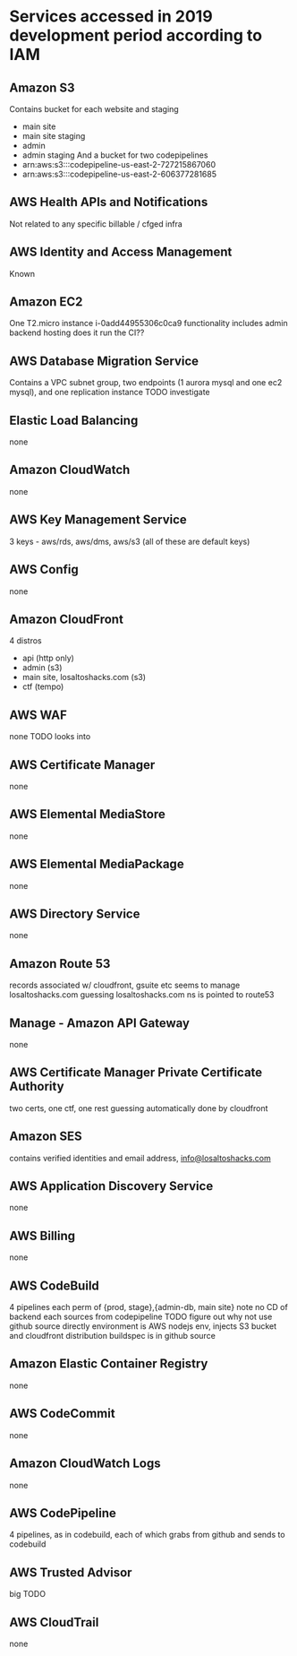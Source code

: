 # Services accessed in 2019 development period according to IAM

## Amazon S3

Contains bucket for each website and staging

* main site
* main site staging
* admin
* admin staging
And a bucket for two codepipelines
* arn:aws:s3:::codepipeline-us-east-2-727215867060
* arn:aws:s3:::codepipeline-us-east-2-606377281685

## AWS Health APIs and Notifications

Not related to any specific billable / cfged infra

## AWS Identity and Access Management

Known

## Amazon EC2

One T2.micro instance i-0add44955306c0ca9
functionality includes admin backend hosting
does it run the CI??

## AWS Database Migration Service

Contains a VPC subnet group, two endpoints (1 aurora mysql and one ec2 mysql), and one replication instance
TODO investigate

## Elastic Load Balancing

none

## Amazon CloudWatch

none

## AWS Key Management Service

3 keys - aws/rds, aws/dms, aws/s3 (all of these are default keys)

## AWS Config

none

## Amazon CloudFront

4 distros

* api (http only)
* admin (s3)
* main site, losaltoshacks.com (s3)
* ctf (tempo)

## AWS WAF

none
TODO looks into

## AWS Certificate Manager

none

## AWS Elemental MediaStore

none

## AWS Elemental MediaPackage

none

## AWS Directory Service

none

## Amazon Route 53

records associated w/ cloudfront, gsuite etc
seems to manage losaltoshacks.com
guessing losaltoshacks.com ns is pointed to route53

## Manage - Amazon API Gateway

none

## AWS Certificate Manager Private Certificate Authority

two certs, one ctf, one rest
guessing automatically done by cloudfront

## Amazon SES

contains verified identities and email address, info@losaltoshacks.com

## AWS Application Discovery Service

none

## AWS Billing

none

## AWS CodeBuild

4 pipelines
each perm of {prod, stage},{admin-db, main site}
note no CD of backend
each sources from codepipeline
TODO figure out why not use github source directly
environment is AWS nodejs env, injects S3 bucket and cloudfront distribution
buildspec is in github source

## Amazon Elastic Container Registry

none

## AWS CodeCommit

none

## Amazon CloudWatch Logs

none

## AWS CodePipeline

4 pipelines, as in codebuild, each of which grabs from github and sends to codebuild

## AWS Trusted Advisor

big TODO

## AWS CloudTrail

none
